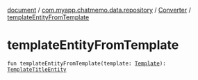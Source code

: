 [document](../../index.md) / [com.myapp.chatmemo.data.repository](../index.md) / [Converter](index.md) / [templateEntityFromTemplate](./template-entity-from-template.md)

# templateEntityFromTemplate

`fun templateEntityFromTemplate(template: `[`Template`](../../com.myapp.chatmemo.domain.model.entity/-template/index.md)`): `[`TemplateTitleEntity`](../../com.myapp.chatmemo.data.database.entity/-template-title-entity/index.md)